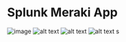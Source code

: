 # Splunk Meraki App

![image](https://drive.google.com/file/d/1ZHktAz_KwjlOTi3kTB-5GKeaofUI0712/view?usp=sharing)
![alt text](https://drive.google.com/file/d/1zMmew-v4ynLIWCF6Amwu_KHdV7ePOWBr/view?usp=sharing)
![alt text](https://drive.google.com/file/d/1CVUDwZjJPl9JPlRCezXwMxQjcTmZniFC/view?usp=sharing)
![alt text](https://drive.google.com/file/d/1s0cpreWw2skG-SiWndqFHebzWlFG_47R/view?usp=sharing)
s
